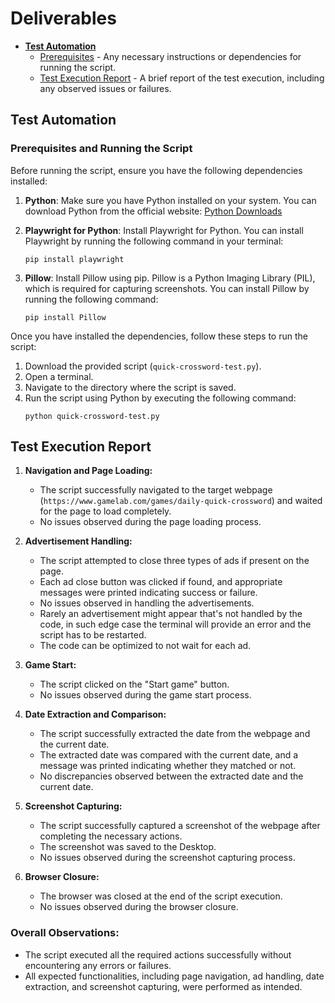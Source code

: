 # Deliverables
  - [**Test Automation**](#test-automation)
    - [Prerequisites](#prerequisites-and-running-the-script) - Any necessary instructions or dependencies for running the script.
    - [Test Execution Report](#test-execution-report) - A brief report of the test execution, including any observed issues or failures.

## Test Automation

### Prerequisites and Running the Script

Before running the script, ensure you have the following dependencies installed:

1. **Python**: Make sure you have Python installed on your system. You can download Python from the official website: [Python Downloads](https://www.python.org/downloads/)

2. **Playwright for Python**: Install Playwright for Python. You can install Playwright by running the following command in your terminal:
   ```
   pip install playwright
   ```

3. **Pillow**: Install Pillow using pip. Pillow is a Python Imaging Library (PIL), which is required for capturing screenshots. You can install Pillow by running the following command:
   ```
   pip install Pillow
   ```

Once you have installed the dependencies, follow these steps to run the script:

1. Download the provided script (`quick-crossword-test.py`).
2. Open a terminal.
3. Navigate to the directory where the script is saved.
4. Run the script using Python by executing the following command:
   ```
   python quick-crossword-test.py
   ```
   
## Test Execution Report

1. **Navigation and Page Loading:**
   - The script successfully navigated to the target webpage (`https://www.gamelab.com/games/daily-quick-crossword`) and waited for the page to load completely.
   - No issues observed during the page loading process.

2. **Advertisement Handling:**
   - The script attempted to close three types of ads if present on the page.
   - Each ad close button was clicked if found, and appropriate messages were printed indicating success or failure.
   - No issues observed in handling the advertisements.
   - Rarely an advertisement might appear that's not handled by the code, in such edge case the terminal will provide an error and the script has to be restarted.
   - The code can be optimized to not wait for each ad.

3. **Game Start:**
   - The script clicked on the "Start game" button.
   - No issues observed during the game start process.

4. **Date Extraction and Comparison:**
   - The script successfully extracted the date from the webpage and the current date.
   - The extracted date was compared with the current date, and a message was printed indicating whether they matched or not.
   - No discrepancies observed between the extracted date and the current date.

5. **Screenshot Capturing:**
   - The script successfully captured a screenshot of the webpage after completing the necessary actions.
   - The screenshot was saved to the Desktop.
   - No issues observed during the screenshot capturing process.

6. **Browser Closure:**
   - The browser was closed at the end of the script execution.
   - No issues observed during the browser closure.

### Overall Observations:
- The script executed all the required actions successfully without encountering any errors or failures.
- All expected functionalities, including page navigation, ad handling, date extraction, and screenshot capturing, were performed as intended.
